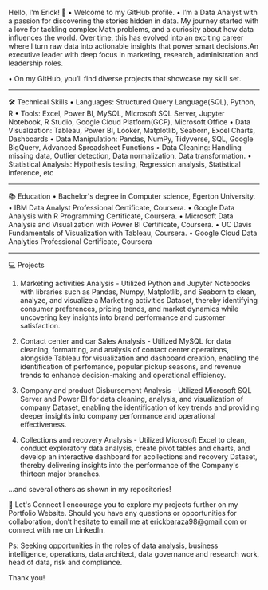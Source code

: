 Hello, I'm Erick! 👋
•	Welcome to my GitHub profile.
•	I’m a Data Analyst with a passion for discovering the stories hidden in data. My journey started with a love for tackling complex Math problems, and a curiosity about how data influences the world. Over time, this has evolved into an exciting career where I turn raw data into actionable insights that power smart decisions.An executive leader with deep focus in marketing, research, administration and leadership roles.

•	On my GitHub, you’ll find diverse projects that showcase my skill set.

_______________________________________________________________________________________________________________________________________________________________________________________________________________________________________________________________________________
🛠️ Technical Skills
•	Languages: Structured Query Language(SQL), Python, R
•	Tools: Excel, Power BI, MySQL, Microsoft SQL Server, Jupyter Notebook, R Studio, Google Cloud Platform(GCP), Microsoft Office
•	Data Visualization: Tableau, Power BI, Looker, Matplotlib, Seaborn, Excel Charts, Dashboards
•	Data Manipulation: Pandas, NumPy, Tidyverse, SQL, Google BigQuery, Advanced Spreadsheet Functions
•	Data Cleaning: Handling missing data, Outlier detection, Data normalization, Data transformation.
•	Statistical Analysis: Hypothesis testing, Regression analysis, Statistical inference, etc

_______________________________________________________________________________________________________________________________________________________________________________________________________________________________________________________________________________
📚 Education
•	Bachelor's degree in Computer science, Egerton University.
•	IBM Data Analyst Professional Certificate, Coursera.
•	Google Data Analysis with R Programming Certificate, Coursera.
•	Microsoft Data Analysis and Visualization with Power BI Certificate, Coursera.
•	UC Davis Fundamentals of Visualization with Tableau, Coursera.
•	Google Cloud Data Analytics Professional Certificate, Coursera
_______________________________________________________________________________________________________________________________________________________________________________________________________________________________________________________________________________
💻 Projects
1. Marketing activities Analysis - Utilized Python and Jupyter Notebooks with libraries such as Pandas, Numpy, Matplotlib, and Seaborn to clean, analyze, and visualize a Marketing activities Dataset, thereby identifying consumer preferences, pricing trends, and market dynamics while uncovering key insights into brand performance and customer satisfaction.

2. Contact center and car Sales Analysis - Utilized MySQL for data cleaning, formatting, and analysis of contact center operations, alongside Tableau for visualization and dashboard creation, enabling the identification of perfomance, popular pickup seasons, and revenue trends to enhance decision-making and operational efficiency.

3. Company and product Disbursement Analysis - Utilized Microsoft SQL Server and Power BI for data cleaning, analysis, and visualization of company Dataset, enabling the identification of key trends and providing deeper insights into company performance and operational effectiveness.

4. Collections and recovery Analysis - Utilized Microsoft Excel to clean, conduct exploratory data analysis, create pivot tables and charts, and develop an interactive dashboard for acollections and recovery Dataset, thereby delivering insights into the  performance of the Company's thirteen major branches.

...and several others as shown in my repositories!

📧 Let's Connect
I encourage you to explore my projects further on my Portfolio Website. Should you have any questions or opportunities for collaboration, don’t hesitate to email me at erickbaraza98@gmail.com or connect with me on LinkedIn.

Ps: Seeking opportunities in the roles of data analysis, business intelligence, operations, data architect, data governance and research work, head of data, risk and compliance.

Thank you!

